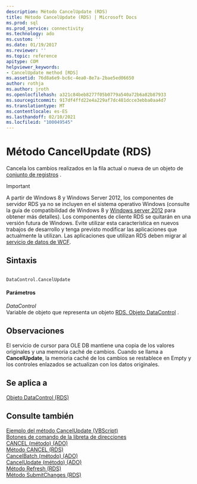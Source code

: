 ```yaml
---
description: Método CancelUpdate (RDS)
title: Método CancelUpdate (RDS) | Microsoft Docs
ms.prod: sql
ms.prod_service: connectivity
ms.technology: ado
ms.custom: ''
ms.date: 01/19/2017
ms.reviewer: ''
ms.topic: reference
apitype: COM
helpviewer_keywords:
- CancelUpdate method [RDS]
ms.assetid: 76d8a6e9-bc6c-4ea0-8e7a-2bae5ed06650
author: rothja
ms.author: jroth
ms.openlocfilehash: a321c84beb8277f05b0779a540a72b6a82b87933
ms.sourcegitcommit: 917df4ffd22e4a229af7dc481dcce3ebba0aa4d7
ms.translationtype: MT
ms.contentlocale: es-ES
ms.lasthandoff: 02/10/2021
ms.locfileid: "100049545"
---
```

# <a name="cancelupdate-method-rds"></a>Método CancelUpdate (RDS)
Cancela los cambios realizados en la fila actual o nueva de un objeto de [conjunto de registros](../ado-api/recordset-object-ado.md) .  
  
> [!IMPORTANT]
>  A partir de Windows 8 y Windows Server 2012, los componentes de servidor RDS ya no se incluyen en el sistema operativo Windows (consulte la guía de compatibilidad de Windows 8 y [Windows server 2012](https://www.microsoft.com/download/details.aspx?id=27416) para obtener más detalles). Los componentes de cliente RDS se quitarán en una versión futura de Windows. Evite utilizar esta característica en nuevos trabajos de desarrollo y tenga previsto modificar las aplicaciones que actualmente la utilizan. Las aplicaciones que utilizan RDS deben migrar al [servicio de datos de WCF](/dotnet/framework/wcf/).  
  
## <a name="syntax"></a>Sintaxis  
  
```  
  
DataControl.CancelUpdate  
```  
  
#### <a name="parameters"></a>Parámetros  
 *DataControl*  
 Variable de objeto que representa un objeto [RDS. Objeto DataControl](./datacontrol-object-rds.md) .  
  
## <a name="remarks"></a>Observaciones  
 El servicio de cursor para OLE DB mantiene una copia de los valores originales y una memoria caché de cambios. Cuando se llama a **CancelUpdate**, la memoria caché de los cambios se restablece en Empty y los controles enlazados se actualizan con los datos originales.  
  
## <a name="applies-to"></a>Se aplica a  
 [Objeto DataControl (RDS)](./datacontrol-object-rds.md)  
  
## <a name="see-also"></a>Consulte también  
 [Ejemplo del método CancelUpdate (VBScript)](./cancelupdate-method-example-vbscript.md)   
 [Botones de comando de la libreta de direcciones](../../guide/remote-data-service/address-book-command-buttons.md)   
 [CANCEL (método) (ADO)](../ado-api/cancel-method-ado.md)   
 [Método CANCEL (RDS)](./cancel-method-rds.md)   
 [CancelBatch (método) (ADO)](../ado-api/cancelbatch-method-ado.md)   
 [CancelUpdate (método) (ADO)](../ado-api/cancelupdate-method-ado.md)   
 [Método Refresh (RDS)](./refresh-method-rds.md)   
 [Método SubmitChanges (RDS)](./submitchanges-method-rds.md)